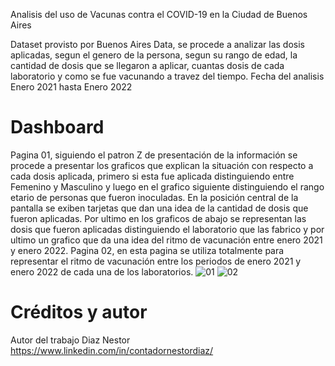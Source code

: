Analisis del uso de Vacunas contra el COVID-19 en la Ciudad de Buenos Aires

Dataset provisto por Buenos Aires Data, se procede a analizar las dosis aplicadas, segun el genero de la persona, segun su rango de edad, la cantidad de dosis que se llegaron
a aplicar, cuantas dosis de cada laboratorio y como se fue vacunando a travez del tiempo.
Fecha del analisis Enero 2021 hasta Enero 2022

# Dashboard

Pagina 01, siguiendo el patron Z de presentación de la información se procede a presentar los graficos que explican la situación con respecto a cada dosis aplicada, primero si esta fue aplicada distinguiendo entre Femenino y Masculino y luego en el grafico siguiente distinguiendo el rango etario de personas que fueron inoculadas. En la posición central de la pantalla se exiben tarjetas que dan una idea de la cantidad de dosis que fueron aplicadas. Por ultimo en los graficos de abajo se representan las dosis que fueron aplicadas distinguiendo el laboratorio que las fabrico y por ultimo un grafico que da una idea del ritmo de vacunación entre enero 2021 y enero 2022.
Pagina 02, en esta pagina se utiliza totalmente para representar el ritmo de vacunación entre los periodos de enero 2021 y enero 2022 de cada una de los laboratorios. 
![01](https://user-images.githubusercontent.com/94582879/156054376-0f052f69-2f4f-4221-a185-691208aa2805.jpg)
![02](https://user-images.githubusercontent.com/94582879/156054379-007f7dd5-b30b-4e1e-809a-f2df35334bdd.jpg)

# Créditos y autor
Autor del trabajo Diaz Nestor https://www.linkedin.com/in/contadornestordiaz/
